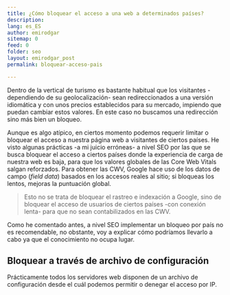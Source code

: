 ```yaml
---
title: ¿Cómo bloquear el acceso a una web a determinados países?
description: 
lang: es_ES
author: emirodgar
sitemap: 0
feed: 0
folder: seo
layout: emirodgar_post
permalink: bloquear-acceso-pais

---
```


Dentro de la vertical de turismo es bastante habitual que los visitantes -dependiendo de su geolocalización- sean redireccionados a una versión idiomática y con unos precios establecidos para su mercado, impiendo que puedan cambiar estos valores. En este caso no buscamos una redirección sino más bien un bloqueo. 

Aunque es algo atípico, en ciertos momento podemos requerir limitar o bloquear el acceso a nuestra página web a visitantes de ciertos países. He visto algunas prácticas -a mi juicio erróneas- a nivel SEO por las que se busca bloquear el acceso a ciertos países donde la experiencia de carga de nuestra web es baja, para que los valores globales de las Core Web Vitals salgan reforzados. Para obtener las CWV, Google hace uso de los datos de campo (*field data*) basados en los accesos reales al sitio; si bloqueas los lentos, mejoras la puntuación global.

> Esto no se trata de bloquear el rastreo e indexación a Google, sino de bloquear el acceso de usuarios de ciertos países -con conexión lenta- para que no sean contabilizados en las CWV. 

Como he comentado antes, a nivel SEO implementar un bloqueo por país no es recomendable, no obstante, voy a explicar cómo podríamos llevarlo a cabo ya que el conocimiento no ocupa lugar.

## Bloquear a través de archivo de configuración

Prácticamente todos los servidores web disponen de un archivo de configuración desde el cuál podemos permitir o denegar el acceso por IP. 
<!--stackedit_data:
eyJoaXN0b3J5IjpbMTM0NzE1NjczMiwtNTQ4NTEzOTQwXX0=
-->